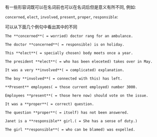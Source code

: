 
有一些形容词既可以在名词前也可以在名词后但是意义有所不同, 例如: 

`concerned`, `elect`, `involved`, `present`, `proper`, `responsible`:

可以从下面几个例句中看出其中的不同

```
The **concerned**( = worried) doctor rang for an ambulance.

The doctor **concerned**( = responsible) is on holiday.

This **elect**( = specially chosen) body meets once a year.

The president **elect**( = who has been eleceted) takes over in May.

It was a very **involved**( = complicated) explanation.

The boy **involved**( = connected with this) has left.

**Present** employees( = those current employed) number 3000.

Employees **present**( = those here now) should vote on the issue.

It was a **proper**( = correct) question.

The question **proper**( = itself) has not been answered.

Janet is a **responsible** girl.( = She has a sense of duty.)

The girl **responsible**( = who can be blamed) was expelled.
```
